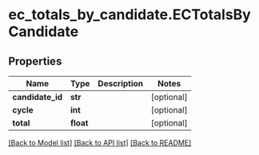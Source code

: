# ec_totals_by_candidate.ECTotalsByCandidate

## Properties
Name | Type | Description | Notes
------------ | ------------- | ------------- | -------------
**candidate_id** | **str** |  | [optional]
**cycle** | **int** |  | [optional]
**total** | **float** |  | [optional]

[[Back to Model list]](../README.md#documentation-for-models) [[Back to API list]](../README.md#documentation-for-api-endpoints) [[Back to README]](../README.md)
